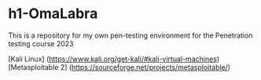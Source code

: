# h1-OmaLabra
This is a repository for my own pen-testing environment for the Penetration testing course 2023


[Kali Linux] (https://www.kali.org/get-kali/#kali-virtual-machines)
[Metasploitable 2] (https://sourceforge.net/projects/metasploitable/) 

